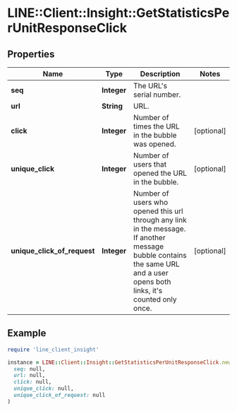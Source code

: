 # LINE::Client::Insight::GetStatisticsPerUnitResponseClick

## Properties

| Name | Type | Description | Notes |
| ---- | ---- | ----------- | ----- |
| **seq** | **Integer** | The URL&#39;s serial number. |  |
| **url** | **String** | URL. |  |
| **click** | **Integer** | Number of times the URL in the bubble was opened. | [optional] |
| **unique_click** | **Integer** | Number of users that opened the URL in the bubble. | [optional] |
| **unique_click_of_request** | **Integer** | Number of users who opened this url through any link in the message. If another message bubble contains the same URL and a user opens both links, it&#39;s counted only once.  | [optional] |

## Example

```ruby
require 'line_client_insight'

instance = LINE::Client::Insight::GetStatisticsPerUnitResponseClick.new(
  seq: null,
  url: null,
  click: null,
  unique_click: null,
  unique_click_of_request: null
)
```

